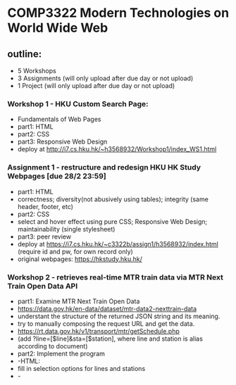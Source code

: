 # COMP3322 Modern Technologies on World Wide Web

## outline: 
* 5 Workshops
* 3 Assignments (will only upload after due day or not upload)
* 1 Project (will only upload after due day or not upload)

### Workshop 1 - HKU Custom Search Page:
* Fundamentals of Web Pages 
* part1: HTML
* part2: CSS 
* part3: Responsive Web Design
* deploy at http://i7.cs.hku.hk/~h3568932/Workshop1/index_WS1.html

### Assignment 1 - restructure and redesign HKU HK Study Webpages [due 28/2 23:59]
* part1: HTML
* correctness; diversity(not abusively using tables); integrity (same header, footer, etc)
* part2: CSS
* select and hover effect using pure CSS; Responsive Web Design; maintainability (single stylesheet)
* part3: peer review
* deploy at https://i7.cs.hku.hk/~c3322b/assign1/h3568932/index.html (require id and pw, for own record only)
* original webpages: https://hkstudy.hku.hk/

### Workshop 2 - retrieves real-time MTR train data via MTR Next Train Open Data API
* part1: Examine MTR Next Train Open Data
* https://data.gov.hk/en-data/dataset/mtr-data2-nexttrain-data
* understant the structure of the returned JSON string and its meaning.
* try to manually composing the request URL and get the data.
* https://rt.data.gov.hk/v1/transport/mtr/getSchedule.php
* (add ?line=[$line]&sta=[$station], where line and station is alias according to document)
* part2: Implement the program
* -HTML:
* fill in selection options for lines and stations
* -<script>(javascript):
* build a "database", list out all stations with asscociated class=[$line]
* check whether user selected different line, if so, switch to corresponding set of stations (addEventListener)
* -AJAX:
* add a fetch() request to request and get data according to different situation, (e.g. Normal, Special, Data Absence)
